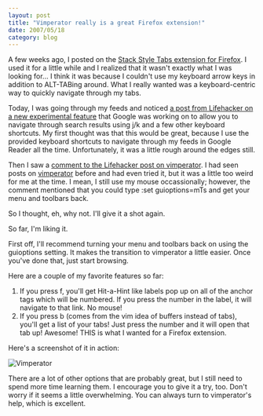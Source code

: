 ```yaml
---
layout: post
title: "Vimperator really is a great Firefox extension!"
date: 2007/05/18
category: blog
---
```


A few weeks ago, I posted on the [Stack Style Tabs extension for Firefox](/blog/2007/04/24/nice-ctrltab-extension-for-firefox/). I used it for a little while and I realized that it wasn't exactly what I was looking for... I think it was because I couldn't use my keyboard arrow keys in addition to ALT-TABing around. What I really wanted was a keyboard-centric way to quickly navigate through my tabs. 

Today, I was going through my feeds and noticed [a post from Lifehacker on a new experimental feature](http://lifehacker.com/software/google/navigate-google-search-results-via-keyboard-shortcuts-261157.php) that Google was working on to allow you to navigate through search results using j/k and a few other keyboard shortcuts. My first thought was that this would be great, because I use the provided keyboard shortcuts to navigate through my feeds in Google Reader all the time. Unfortunately, it was a little rough around the edges still. 

Then I saw a [comment to the Lifehacker post on vimperator](http://lifehacker.com/software/google/navigate-google-search-results-via-keyboard-shortcuts-261157.php#c1482889). I had seen posts on [vimperator](http://vimperator.mozdev.net/) before and had even tried it, but it was a little too weird for me at the time. I mean, I still use my mouse occassionally; however, the comment mentioned that you could type :set guioptions=mTs and get your menu and toolbars back. 

So I thought, eh, why not. I'll give it a shot again. 

So far, I'm liking it. 

First off, I'll recommend turning your menu and toolbars back on using the guioptions setting. It makes the transition to vimperator a little easier. Once you've done that, just start browsing. 

Here are a couple of my favorite features so far:

1. If you press f, you'll get Hit-a-Hint like labels pop up on all of the anchor tags which will be numbered. If you press the number in the label, it will navigate to that link. No mouse!
2. If you press b (comes from the vim idea of buffers instead of tabs), you'll get a list of your tabs! Just press the number and it will open that tab up! Awesome! THIS is what I wanted for a Firefox extension.

Here's a screenshot of it in action: 

![Vimperator](https://s3.amazonaws.com/mohundro/blog/WindowsLiveWriter/VimperatorreallyisagreatFirefoxextension_1299D/vimperator%5B2%5D.png)

There are a lot of other options that are probably great, but I still need to spend more time learning them. I encourage you to give it a try, too. Don't worry if it seems a little overwhelming. You can always turn to vimperator's help, which is excellent.


